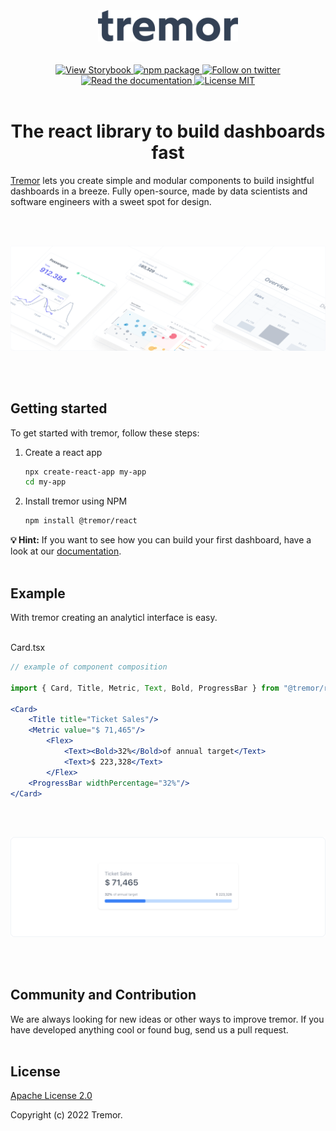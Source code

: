 <br>
<br>
<br>
<div align="center">
  <img alt="Tremor Logo" src="images/tremor-light.svg" height="50"/>
<br>
<br>
<br>

  <div align="center"'>
    <a href="#">
      <img alt="View Storybook" src="https://raw.githubusercontent.com/storybooks/brand/master/badge/badge-storybook.svg" height="20" width="auto">
    </a>
    <a href="https://www.npmjs.com/package/@tremor/react">
        <img alt="npm package" src="https://img.shields.io/badge/-npm-0f172a?logo=npm&logoColor=red&style=flat" height="20" width="auto">
    </a>
    <a href="https://twitter.com/tremorlabs">
      <img alt="Follow on twitter" src="https://img.shields.io/twitter/follow/tremorlabs?style=flat&color=5C9BA1" height="20" width="auto">
    </a>
    <a href="#">
      <img alt="Read the documentation" src="https://img.shields.io/badge/Docs-blue?style=flat&logo=readthedocs&labelColor=5c5c5c&color=5C9BA1" height="20" width="auto">
    </a>
    <a href="https://github.com/tremorlabs/tremor/blob/main/License">
      <img alt="License MIT" src="https://img.shields.io/badge/license-MIT-blue.svg?style=flat&color=5C9BA1" height="20" width="auto">
    </a>
  </div>

<br>

  <h1>The react library to build dashboards fast</h1>

</div>


[Tremor](https://tremor.so/) lets you create simple and modular components to build insightful dashboards in a breeze. Fully open-source, made by data scientists and software engineers with a sweet spot for design.

<br>
<br>

![Tremor Banner](images/banner2.png)

<br>
<br>

## Getting started

To get started with tremor, follow these steps:

1. Create a react app
    ```bash
    npx create-react-app my-app
    cd my-app
    ```

2. Install tremor using NPM

    ```bash
    npm install @tremor/react
    ```

**💡 Hint:** If you want to see how you can build your first dashboard, have a look at our [documentation](#).
<br>
<br>

## Example

With tremor creating an analyticl interface is easy.
<br>
<br>

Card.tsx
```jsx
// example of component composition

import { Card, Title, Metric, Text, Bold, ProgressBar } from "@tremor/react";

<Card>
    <Title title="Ticket Sales"/>
    <Metric value="$ 71,465"/>
        <Flex>
            <Text><Bold>32%</Bold>of annual target</Text>
            <Text>$ 223,328</Text>
        </Flex>
    <ProgressBar widthPercentage="32%"/>
</Card>
```
<br>
<br>

![Tremor Banner](images/example.png)

<br>
<br>

## Community and Contribution

We are always looking for new ideas or other ways to improve tremor. If you have developed anything cool or found bug, send us a pull request.
<br>
<br>

## License

[Apache License 2.0](https://github.com/tremorlabs/tremor/blob/main/License)

Copyright (c) 2022 Tremor.
